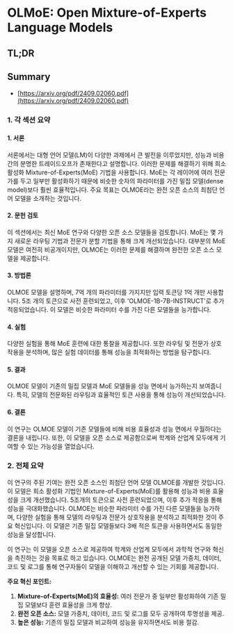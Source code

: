 # OLMoE: Open Mixture-of-Experts Language Models
## TL;DR
## Summary
- [https://arxiv.org/pdf/2409.02060.pdf](https://arxiv.org/pdf/2409.02060.pdf)

### 1. 각 섹션 요약

#### 1. 서론
서론에서는 대형 언어 모델(LM)이 다양한 과제에서 큰 발전을 이루었지만, 성능과 비용 간의 분명한 트레이드오프가 존재한다고 설명합니다. 이러한 문제를 해결하기 위해 희소 활성화 Mixture-of-Experts(MoE) 기법을 사용합니다. MoE는 각 레이어에 여러 전문가를 두고 일부만 활성화하기 때문에 비슷한 숫자의 파라미터를 가진 밀집 모델(dense model)보다 훨씬 효율적입니다. 주요 목표는 OLMOE라는 완전 오픈 소스의 최첨단 언어 모델을 소개하는 것입니다.

#### 2. 문헌 검토
이 섹션에서는 최신 MoE 연구와 다양한 오픈 소스 모델들을 검토합니다. MoE는 몇 가지 새로운 라우팅 기법과 전문가 분할 기법을 통해 크게 개선되었습니다. 대부분의 MoE 모델은 여전히 비공개이지만, OLMOE는 이러한 문제를 해결하며 완전한 오픈 소스 모델을 제공합니다.

#### 3. 방법론
OLMOE 모델을 설명하며, 7억 개의 파라미터를 가지지만 입력 토큰당 1억 개만 사용합니다. 5조 개의 토큰으로 사전 훈련되었고, 이후 'OLMOE-1B-7B-INSTRUCT'로 추가 적응되었습니다. 이 모델은 비슷한 파라미터 수를 가진 다른 모델들을 능가합니다.

#### 4. 실험
다양한 실험을 통해 MoE 훈련에 대한 통찰을 제공합니다. 또한 라우팅 및 전문가 상호작용을 분석하며, 많은 실험 데이터를 통해 성능을 최적화하는 방법을 탐구합니다.

#### 5. 결과
OLMOE 모델이 기존의 밀집 모델과 MoE 모델들을 성능 면에서 능가하는지 보여줍니다. 특히, 모델의 전문화된 라우팅과 효율적인 토큰 사용을 통해 성능이 개선되었습니다.

#### 6. 결론
이 연구는 OLMOE 모델이 기존 모델들에 비해 비용 효율성과 성능 면에서 우월하다는 결론을 내립니다. 또한, 이 모델을 오픈 소스로 제공함으로써 학계와 산업계 모두에게 기여할 수 있는 가능성을 열었습니다.

### 2. 전체 요약
이 연구의 주된 기여는 완전 오픈 소스인 최첨단 언어 모델 OLMOE를 개발한 것입니다. 이 모델은 희소 활성화 기법인 Mixture-of-Experts(MoE)를 활용해 성능과 비용 효율성을 크게 개선했습니다. 5조개의 토큰으로 사전 훈련되었으며, 이후 추가 적응을 통해 성능을 극대화했습니다. OLMOE는 비슷한 파라미터 수를 가진 다른 모델들을 능가하며, 다양한 실험을 통해 모델의 라우팅과 전문가 상호작용을 분석하고 최적화한 것이 주요 혁신입니다. 이 모델은 기존 밀집 모델들보다 3배 적은 토큰을 사용하면서도 동일한 성능을 달성합니다.
 
이 연구는 이 모델을 오픈 소스로 제공하여 학계와 산업계 모두에서 과학적 연구와 혁신을 촉진하는 것을 목표로 하고 있습니다. OLMOE는 완전 공개된 모델 가중치, 데이터, 코드 및 로그를 통해 연구자들이 모델을 이해하고 개선할 수 있는 기회를 제공합니다.

**주요 혁신 포인트:**
1. **Mixture-of-Experts(MoE)의 효율성:** 여러 전문가 중 일부만 활성화하여 기존 밀집 모델보다 훈련 효율성을 크게 향상.
2. **완전 오픈 소스:** 모델 가중치, 데이터, 코드 및 로그를 모두 공개하여 투명성을 제공.
3. **높은 성능:** 기존의 밀집 모델과 비교하여 성능을 유지하면서도 비용 절감.